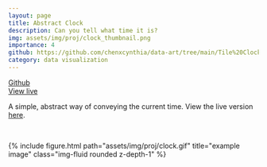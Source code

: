 ```yaml
---
layout: page
title: Abstract Clock
description: Can you tell what time it is?
img: assets/img/proj/clock_thumbnail.png
importance: 4
github: https://github.com/chenxcynthia/data-art/tree/main/Tile%20Clock
category: data visualization
---
```


<div class = "projheader">
    <div class="links"><a href='https://github.com/chenxcynthia/data-art/tree/main/Tile%20Clock' class="btn z-depth-0" role="button"> <i class="fab fa-github gh-icon"></i> Github</a></div>
    <div class="links"><a href='https://openprocessing.org/sketch/1862658' class="btn z-depth-0" role="button"> View live</a></div>
</div>

A simple, abstract way of conveying the current time. View the live version [here](https://openprocessing.org/sketch/1862658).

&#8202;

<div class="row justify-content-sm-center">
    <div class="col-sm-8 mt-3 mt-md-0">
        {% include figure.html path="assets/img/proj/clock.gif" title="example image" class="img-fluid rounded z-depth-1" %}
    </div>
</div>
